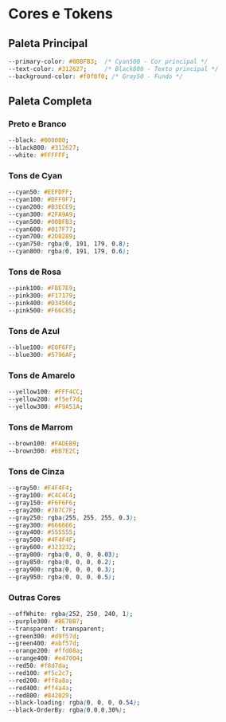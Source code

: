 # Cores e Tokens

## Paleta Principal

```css
--primary-color: #00BFB3;  /* Cyan500 - Cor principal */
--text-color: #312627;     /* Black800 - Texto principal */
--background-color: #f0f0f0; /* Gray50 - Fundo */
```

## Paleta Completa

### Preto e Branco
```css
--black: #000000;
--black800: #312627;
--white: #FFFFFF;
```

### Tons de Cyan
```css
--cyan50: #EEFDFF;
--cyan100: #DFF9F7;
--cyan200: #B3ECE9;
--cyan300: #2FA9A9;
--cyan500: #00BFB3;
--cyan600: #017F77;
--cyan700: #2D8289;
--cyan750: rgba(0, 191, 179, 0.8);
--cyan800: rgba(0, 191, 179, 0.6);
```

### Tons de Rosa
```css
--pink100: #FBE7E9;
--pink300: #F17179;
--pink400: #D34566;
--pink500: #F66C85;
```

### Tons de Azul
```css
--blue100: #E0F6FF;
--blue300: #5796AF;
```

### Tons de Amarelo
```css
--yellow100: #FFF4CC;
--yellow200: #f5ef7d;
--yellow300: #F9A51A;
```

### Tons de Marrom
```css
--brown100: #FADEB9;
--brown300: #BB7E2C;
```

### Tons de Cinza
```css
--gray50: #F4F4F4;
--gray100: #C4C4C4;
--gray150: #F6F6F6;
--gray200: #7B7C7F;
--gray250: rgba(255, 255, 255, 0.3);
--gray300: #666666;
--gray400: #555555;
--gray500: #4F4F4F;
--gray600: #323232;
--gray800: rgba(0, 0, 0, 0.03);
--gray850: rgba(0, 0, 0, 0.2);
--gray900: rgba(0, 0, 0, 0.3);
--gray950: rgba(0, 0, 0, 0.5);
```

### Outras Cores
```css
--offWhite: rgba(252, 250, 240, 1);
--purple300: #8E7BB7;
--transparent: transparent;
--green300: #d9f57d;
--green400: #abf57d;
--orange200: #ffd08a;
--orange400: #e47004;
--red50: #f8d7da;
--red100: #f5c2c7;
--red200: #ff8a8a;
--red400: #ff4a4a;
--red800: #842029;
--black-loading: rgba(0, 0, 0, 0.54);
--black-OrderBy: rgba(0,0,0,30%);
```
